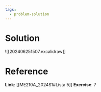 ```yaml
---
tags:
  - problem-solution
---
```

# Solution
![[202406251507.excalidraw]]

# Reference
**Link**: [[ME210A_2024S1#Lista 5]]
**Exercise**: 7